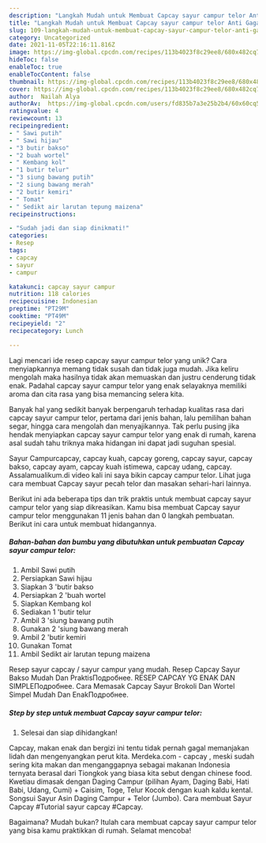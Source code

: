 ```yaml
---
description: "Langkah Mudah untuk Membuat Capcay sayur campur telor Anti Gagal"
title: "Langkah Mudah untuk Membuat Capcay sayur campur telor Anti Gagal"
slug: 109-langkah-mudah-untuk-membuat-capcay-sayur-campur-telor-anti-gagal
category: Uncategorized
date: 2021-11-05T22:16:11.816Z
image: https://img-global.cpcdn.com/recipes/113b4023f8c29ee8/680x482cq70/capcay-sayur-campur-telor-foto-resep-utama.jpg
hideToc: false
enableToc: true
enableTocContent: false
thumbnail: https://img-global.cpcdn.com/recipes/113b4023f8c29ee8/680x482cq70/capcay-sayur-campur-telor-foto-resep-utama.jpg
cover: https://img-global.cpcdn.com/recipes/113b4023f8c29ee8/680x482cq70/capcay-sayur-campur-telor-foto-resep-utama.jpg
author:  Nailah Alya
authorAv:  https://img-global.cpcdn.com/users/fd835b7a3e25b2b4/60x60cq50/avatar.jpg
ratingvalue: 4
reviewcount: 13
recipeingredient:
- " Sawi putih"
- " Sawi hijau"
- "3 butir bakso"
- "2 buah wortel"
- " Kembang kol"
- "1 butir telur"
- "3 siung bawang putih"
- "2 siung bawang merah"
- "2 butir kemiri"
- " Tomat"
- " Sedikt air larutan tepung maizena"
recipeinstructions:

- "Sudah jadi dan siap dinikmati!"
categories:
- Resep
tags:
- capcay
- sayur
- campur

katakunci: capcay sayur campur 
nutrition: 118 calories
recipecuisine: Indonesian
preptime: "PT29M"
cooktime: "PT49M"
recipeyield: "2"
recipecategory: Lunch

---
```



Lagi mencari ide resep capcay sayur campur telor yang unik? Cara menyiapkannya memang tidak susah dan tidak juga mudah. Jika keliru mengolah maka hasilnya tidak akan memuaskan dan justru cenderung tidak enak. Padahal capcay sayur campur telor yang enak selayaknya memiliki aroma dan cita rasa yang bisa memancing selera kita.


Banyak hal yang sedikit banyak berpengaruh terhadap kualitas rasa dari capcay sayur campur telor, pertama dari jenis bahan, lalu pemilihan bahan segar, hingga cara mengolah dan menyajikannya. Tak perlu pusing jika hendak menyiapkan capcay sayur campur telor yang enak di rumah, karena asal sudah tahu triknya maka hidangan ini dapat jadi suguhan spesial.

Sayur Campurcapcay, capcay kuah, capcay goreng, capcay sayur, capcay bakso, capcay ayam, capcay kuah istimewa, capcay udang, capcay. Assalamualikum.di video kali ini saya bikin capcay campur telor. Lihat juga cara membuat Capcay sayur pecah telor dan masakan sehari-hari lainnya.


Berikut ini ada beberapa tips dan trik praktis untuk membuat capcay sayur campur telor yang siap dikreasikan. Kamu bisa membuat Capcay sayur campur telor menggunakan 11 jenis bahan dan 0 langkah pembuatan. Berikut ini cara untuk membuat hidangannya.

<!--inarticleads1-->

##### Bahan-bahan dan bumbu yang dibutuhkan untuk pembuatan Capcay sayur campur telor:

1. Ambil  Sawi putih
1. Persiapkan  Sawi hijau
1. Siapkan 3 &#39;butir bakso
1. Persiapkan 2 &#39;buah wortel
1. Siapkan  Kembang kol
1. Sediakan 1 &#39;butir telur
1. Ambil 3 &#39;siung bawang putih
1. Gunakan 2 &#39;siung bawang merah
1. Ambil 2 &#39;butir kemiri
1. Gunakan  Tomat
1. Ambil  Sedikt air larutan tepung maizena


Resep sayur capcay / sayur campur yang mudah. Resep Capcay Sayur Bakso Mudah Dan PraktisПодробнее. RESEP CAPCAY YG ENAK DAN SIMPLEПодробнее. Cara Memasak Capcay Sayur Brokoli Dan Wortel Simpel Mudah Dan EnakПодробнее. 

<!--inarticleads2-->

##### Step by step untuk membuat Capcay sayur campur telor:


1. Selesai dan siap dihidangkan!

Capcay, makan enak dan bergizi ini tentu tidak pernah gagal memanjakan lidah dan mengenyangkan perut kita. Merdeka.com - capcay , meski sudah sering kita makan dan menganggapnya sebagai makanan Indonesia ternyata berasal dari Tiongkok yang biasa kita sebut dengan chinese food. Kwetiau dimasak dengan Daging Campur (pilihan Ayam, Daging Babi, Hati Babi, Udang, Cumi) + Caisim, Toge, Telur Kocok dengan kuah kaldu kental. Songsui Sayur Asin Daging Campur + Telor (Jumbo). Cara membuat Sayur Capcay #Tutorial sayur capcay #Capcay. 

Bagaimana? Mudah bukan? Itulah cara membuat capcay sayur campur telor yang bisa kamu praktikkan di rumah. Selamat mencoba!
